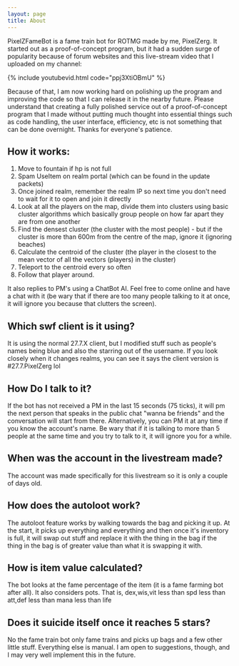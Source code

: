 ```yaml
---
layout: page
title: About
---
```


PixelZFameBot is a  fame train bot for ROTMG made by me, PixelZerg. It started out as a proof-of-concept program, but it had a sudden surge of popularity because of forum websites and this live-stream video that I uploaded on my channel: 

{% include youtubevid.html code="ppj3XtiOBmU" %}

Because of that, I am now working hard on polishing up the program and improving the code so that I can release it in the nearby future. Please understand that creating a fully polished service out of a proof-of-concept program that I made without putting much thought into essential things such as code handling, the user interface, efficiency, etc is not something that can be done overnight. Thanks for everyone's patience.

## How it works:
1. Move to fountain if hp is not full
2. Spam UseItem on realm portal (which can be found in the update packets)
3. Once joined realm, remember the realm IP so next time you don't need to wait for it to open and join it directly
4. Look at all the players on the map, divide them into clusters using basic cluster algorithms which basically group people on how far apart they are from one another
5. Find the densest cluster (the cluster with the most people) - but if the cluster is more than 600m from the centre of the map, ignore it (ignoring beaches)
6. Calculate the centroid of the cluster (the player in the closest to the mean vector of all the vectors (players) in the cluster)
7. Teleport to the centroid every so often
8. Follow that player around.

It also replies to PM's using a ChatBot AI. Feel free to come online and have a chat with it (be wary that if there are too many people talking to it at once, it will ignore you because that clutters the screen).

## Which swf client is it using?
It is using the normal 27.7.X client, but I modified stuff such as people's names being blue and also the starring out of the username. If you look closely when it changes realms, you can see it says the client version is #27.7.PixelZerg lol

## How Do I talk to it?
If the bot has not received a PM in the last 15 seconds (75 ticks), it will pm the next person that speaks in the public chat "wanna be friends" and the conversation will start from there. Alternatively, you can PM it at any time if you know the account's name. Be wary that if it is talking to more than 5 people at the same time and you try to talk to it, it will ignore you for a while.

## When was the account in the livestream made?
The account was made specifically for this livestream so it is only a couple of days old.

## How does the autoloot work?
The autoloot feature works by walking towards the bag and picking it up. At the start, it picks up everything and everything and then once it's inventory is full, it will swap out stuff and replace it with the thing in the bag if the thing in the bag is of greater value than what it is swapping it with.

## How is item value calculated?
The bot looks at the fame percentage of the item (it is a fame farming bot after all). It also considers pots. That is, dex,wis,vit less than spd less than att,def less than mana less than life

## Does it suicide itself once it reaches 5 stars?
No the fame train bot only fame trains and picks up bags and a few other little stuff. Everything else is manual. I am open to suggestions, though, and I may very well implement this in the future.

